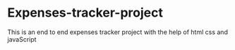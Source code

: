 # Expenses-tracker-project
This is an end to end expenses tracker project with the help of html css and javaScript
